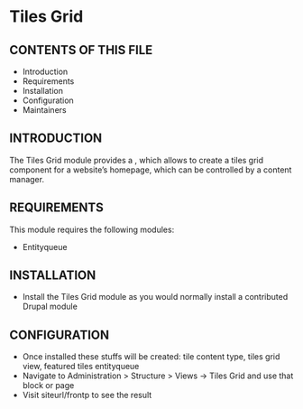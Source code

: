# Tiles Grid

CONTENTS OF THIS FILE
--------------------

* Introduction
* Requirements
* Installation
* Configuration
* Maintainers


INTRODUCTION
------------

The Tiles Grid module provides a , which allows to create a tiles grid component for a website’s homepage, which can
be controlled by a content manager.



REQUIREMENTS
------------

This module requires the following modules:
* Entityqueue


INSTALLATION
------------

* Install the Tiles Grid module as you would normally install a contributed Drupal module


CONFIGURATION
-------------
- Once installed these stuffs will be created: tile content type, tiles grid view, featured tiles entityqueue
- Navigate to Administration > Structure > Views -> Tiles Grid and use that block or page
- Visit siteurl/frontp to see the result

